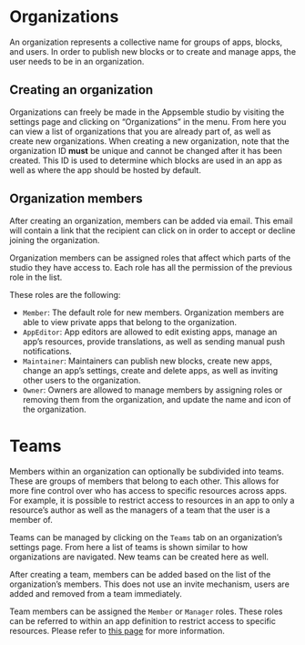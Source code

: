# Organizations

An organization represents a collective name for groups of apps, blocks, and users. In order to
publish new blocks or to create and manage apps, the user needs to be in an organization.

## Creating an organization

Organizations can freely be made in the Appsemble studio by visiting the settings page and clicking
on “Organizations” in the menu. From here you can view a list of organizations that you are already
part of, as well as create new organizations. When creating a new organization, note that the
organization ID **must** be unique and cannot be changed after it has been created. This ID is used
to determine which blocks are used in an app as well as where the app should be hosted by default.

## Organization members

After creating an organization, members can be added via email. This email will contain a link that
the recipient can click on in order to accept or decline joining the organization.

Organization members can be assigned roles that affect which parts of the studio they have access
to. Each role has all the permission of the previous role in the list.

These roles are the following:

- `Member`: The default role for new members. Organization members are able to view private apps
  that belong to the organization.
- `AppEditor`: App editors are allowed to edit existing apps, manage an app’s resources, provide
  translations, as well as sending manual push notifications.
- `Maintainer`: Maintainers can publish new blocks, create new apps, change an app’s settings,
  create and delete apps, as well as inviting other users to the organization.
- `Owner`: Owners are allowed to manage members by assigning roles or removing them from the
  organization, and update the name and icon of the organization.

# Teams

Members within an organization can optionally be subdivided into teams. These are groups of members
that belong to each other. This allows for more fine control over who has access to specific
resources across apps. For example, it is possible to restrict access to resources in an app to only
a resource’s author as well as the managers of a team that the user is a member of.

Teams can be managed by clicking on the `Teams` tab on an organization’s settings page. From here a
list of teams is shown similar to how organizations are navigated. New teams can be created here as
well.

After creating a team, members can be added based on the list of the organization’s members. This
does not use an invite mechanism, users are added and removed from a team immediately.

Team members can be assigned the `Member` or `Manager` roles. These roles can be referred to within
an app definition to restrict access to specific resources. Please refer to
[this page](./security.md) for more information.
